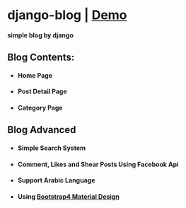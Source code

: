 # django-blog | <a href="https://codes4u.herokuapp.com/" target="_blank">Demo</a>
#### simple blog by django

## Blog Contents:
<ul>
  <li>
    <h4>Home Page</h4>
  </li>
  <li>
    <h4>Post Detail Page</h4>
  </li>
  <li>
    <h4>Category Page</h4>
  </li>
</ul>

## Blog Advanced
<ul>
  <li>
    <h4>Simple Search System</h4>
  </li>
  <li>
    <h4>Comment, Likes and Shear Posts Using Facebook Api</h4>
  </li>
  <li>
    <h4>Support Arabic Language</h4>
  </li>
  <li>
    <h4>Using <a href="https://mdbootstrap.com/">Bootstrap4 Material Design</a></h4>
  </li>
</ul>
